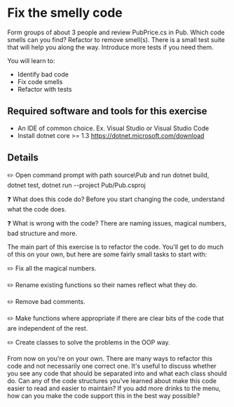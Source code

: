 # Fix the smelly code

Form groups of about 3 people and review PubPrice.cs in Pub. Which code smells can you find? Refactor to remove smell(s). There is a small test suite
that will help you along the way. Introduce more tests if you need them.

You will learn to:

- Identify bad code
- Fix code smells
- Refactor with tests

## Required software and tools for this exercise

- An IDE of common choice. Ex. Visual Studio or Visual Studio Code
- Install dotnet core >= 1.3 https://dotnet.microsoft.com/download


## Details

:pencil2: Open command prompt with path source\Pub and run dotnet build, dotnet test, dotnet run --project Pub/Pub.csproj

:question: What does this code do? Before you start changing the code, understand what the code does. 

:question: What is wrong with the code? There are naming issues, magical numbers, bad structure and more. 

The main part of this exercise is to refactor the code. You'll get to do much of this on your own, but here are some fairly small tasks to start with: 

:pencil2: Fix all the magical numbers. 

:pencil2: Rename existing functions so their names reflect what they do.

:pencil2: Remove bad comments.

:pencil2: Make functions where appropriate if there are clear bits of the code that are independent of the rest.

:pencil2: Create classes to solve the problems in the OOP way.

From now on you're on your own. There are many ways to refactor this code and not necessarily one correct one. It's useful to discuss whether you see any code that should be separated into and what each class should do. Can any of the code structures you've learned about make this code easier to read and easier to maintain? If you add more drinks to the menu, how can you make the code support this in the best way possible? 
